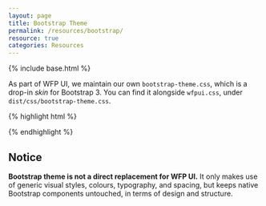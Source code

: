 ```yaml
---
layout: page
title: Bootstrap Theme
permalink: /resources/bootstrap/
resource: true
categories: Resources
---
```

{% include base.html %}

As part of WFP UI, we maintain our own `bootstrap-theme.css`, which is a drop-in _skin_ for Bootstrap 3. You can find it alongside `wfpui.css`, under `dist/css/bootstrap-theme.css`.

{% highlight html %}
<!-- Bower -->
<link rel="stylesheet" href="bower_components/wfp-ui/dist/css/bootstrap-theme.css">
<!-- WFP CDN -->
<link rel="stylesheet" href="http://cdn.wfp.org/libraries/wfpui/{{ site.version }}/css/bootstrap-theme.css">
{% endhighlight %}

<div class="notice">
  <h2 class="title">Notice</h2>
  <p><strong>Bootstrap theme is not a direct replacement for WFP UI.</strong> It only makes use of generic visual styles, colours, typography, and spacing, but keeps native Bootstrap components untouched, in terms of design and structure.</p>
</div>
